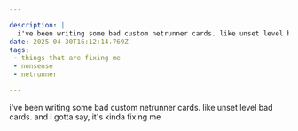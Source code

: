 ```yaml
---

description: |
  i've been writing some bad custom netrunner cards. like unset level bad cards. and i gotta say, it's
date: 2025-04-30T16:12:14.769Z
tags: 
 - things that are fixing me
 - nonsense
 - netrunner

---
```

i've been writing some bad custom netrunner cards. like unset level bad cards. and i gotta say, it's kinda fixing me